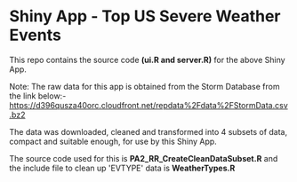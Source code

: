 # Shiny App - Top US Severe Weather Events

This repo contains the source code **(ui.R and server.R)** for the above Shiny App.

Note: The raw data for this app is obtained from the Storm Database from the link below:-
https://d396qusza40orc.cloudfront.net/repdata%2Fdata%2FStormData.csv.bz2

The data was downloaded, cleaned and transformed into 4 subsets of data, compact and suitable enough, for use by this Shiny App.

The source code used for this is **PA2_RR_CreateCleanDataSubset.R** and the include file to clean up 'EVTYPE' data is **WeatherTypes.R**
